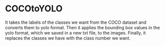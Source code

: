 # COCOtoYOLO
It takes the labels of the classes we want from the COCO dataset and converts them to yolo format. Then it applies the bounding box values ​​in the yolo format, which we saved in a new txt file, to the images. Finally, it replaces the classes we have with the class number we want.
